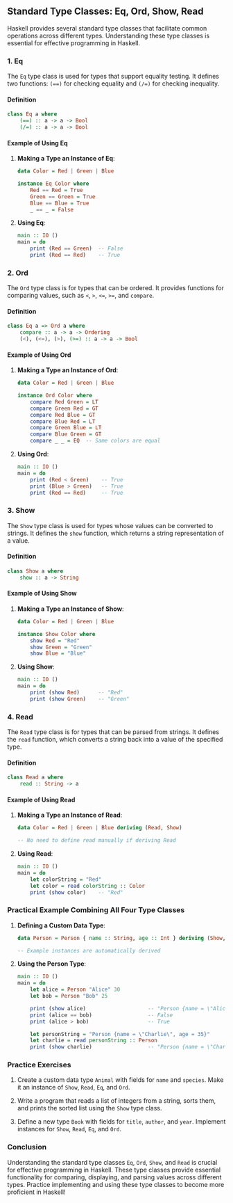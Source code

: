 ## Standard Type Classes: Eq, Ord, Show, Read

Haskell provides several standard type classes that facilitate common operations across different types. Understanding these type classes is essential for effective programming in Haskell.

### 1. Eq

The `Eq` type class is used for types that support equality testing. It defines two functions: `(==)` for checking equality and `(/=)` for checking inequality.

#### Definition

```haskell
class Eq a where
    (==) :: a -> a -> Bool
    (/=) :: a -> a -> Bool
```

#### Example of Using Eq

1. **Making a Type an Instance of Eq**:
   ```haskell
   data Color = Red | Green | Blue

   instance Eq Color where
       Red == Red = True
       Green == Green = True
       Blue == Blue = True
       _ == _ = False
   ```

2. **Using Eq**:
   ```haskell
   main :: IO ()
   main = do
       print (Red == Green)  -- False
       print (Red == Red)    -- True
   ```

### 2. Ord

The `Ord` type class is for types that can be ordered. It provides functions for comparing values, such as `<`, `>`, `<=`, `>=`, and `compare`.

#### Definition

```haskell
class Eq a => Ord a where
    compare :: a -> a -> Ordering
    (<), (<=), (>), (>=) :: a -> a -> Bool
```

#### Example of Using Ord

1. **Making a Type an Instance of Ord**:
   ```haskell
   data Color = Red | Green | Blue

   instance Ord Color where
       compare Red Green = LT
       compare Green Red = GT
       compare Red Blue = GT
       compare Blue Red = LT
       compare Green Blue = LT
       compare Blue Green = GT
       compare _ _ = EQ  -- Same colors are equal
   ```

2. **Using Ord**:
   ```haskell
   main :: IO ()
   main = do
       print (Red < Green)    -- True
       print (Blue > Green)   -- True
       print (Red == Red)     -- True
   ```

### 3. Show

The `Show` type class is used for types whose values can be converted to strings. It defines the `show` function, which returns a string representation of a value.

#### Definition

```haskell
class Show a where
    show :: a -> String
```

#### Example of Using Show

1. **Making a Type an Instance of Show**:
   ```haskell
   data Color = Red | Green | Blue

   instance Show Color where
       show Red = "Red"
       show Green = "Green"
       show Blue = "Blue"
   ```

2. **Using Show**:
   ```haskell
   main :: IO ()
   main = do
       print (show Red)      -- "Red"
       print (show Green)    -- "Green"
   ```

### 4. Read

The `Read` type class is for types that can be parsed from strings. It defines the `read` function, which converts a string back into a value of the specified type.

#### Definition

```haskell
class Read a where
    read :: String -> a
```

#### Example of Using Read

1. **Making a Type an Instance of Read**:
   ```haskell
   data Color = Red | Green | Blue deriving (Read, Show)

   -- No need to define read manually if deriving Read
   ```

2. **Using Read**:
   ```haskell
   main :: IO ()
   main = do
       let colorString = "Red"
       let color = read colorString :: Color
       print (show color)    -- "Red"
   ```

### Practical Example Combining All Four Type Classes

1. **Defining a Custom Data Type**:
   ```haskell
   data Person = Person { name :: String, age :: Int } deriving (Show, Read, Eq, Ord)

   -- Example instances are automatically derived
   ```

2. **Using the Person Type**:
   ```haskell
   main :: IO ()
   main = do
       let alice = Person "Alice" 30
       let bob = Person "Bob" 25

       print (show alice)                    -- "Person {name = \"Alice\", age = 30}"
       print (alice == bob)                  -- False
       print (alice > bob)                   -- True

       let personString = "Person {name = \"Charlie\", age = 35}"
       let charlie = read personString :: Person
       print (show charlie)                  -- "Person {name = \"Charlie\", age = 35}"
   ```

### Practice Exercises

1. Create a custom data type `Animal` with fields for `name` and `species`. Make it an instance of `Show`, `Read`, `Eq`, and `Ord`.

2. Write a program that reads a list of integers from a string, sorts them, and prints the sorted list using the `Show` type class.

3. Define a new type `Book` with fields for `title`, `author`, and `year`. Implement instances for `Show`, `Read`, `Eq`, and `Ord`.

### Conclusion

Understanding the standard type classes `Eq`, `Ord`, `Show`, and `Read` is crucial for effective programming in Haskell. These type classes provide essential functionality for comparing, displaying, and parsing values across different types. Practice implementing and using these type classes to become more proficient in Haskell!